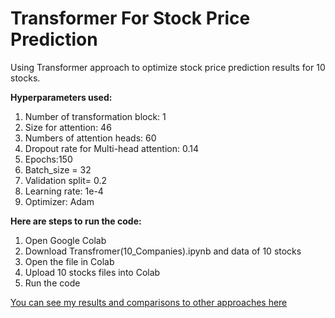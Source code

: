 # Transformer For Stock Price Prediction
Using Transformer approach to optimize stock price prediction results for 10 stocks.

**Hyperparameters used:**
1. Number of transformation block: 1
2. Size for attention: 46
3. Numbers of attention heads: 60
4. Dropout rate for Multi-head attention: 0.14
5. Epochs:150
6. Batch_size = 32
7. Validation split= 0.2
8. Learning rate: 1e-4
9. Optimizer: Adam

**Here are steps to run the code:**
1. Open Google Colab
2. Download Transfromer(10_Companies).ipynb and data of 10 stocks
3. Open the file in Colab
4. Upload 10 stocks files into Colab
5. Run the code

[You can see my results and comparisons to other approaches here](https://drive.google.com/drive/folders/1UM1biVocaGIN-8sI9jzJLhMHIsU38rif?fbclid=IwAR0vpI4n7VIuUb6r1EuCMLEvsyp_p0wDlfdE5JjpbBCQeNMclQdjXEFo73g_aem_Aca4o68SAqp1MTIjZeUFC-LiMeU1Bj1c86TJfO7PBXEXkIkS0H1wFqRKhjcfHJbRh-Co5qq1iKj6_s_VfH5WI4UZ)
